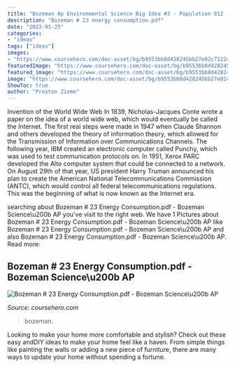 ```yaml
---
title: "Bozeman Ap Environmental Science Big Idea #3 - Population 012 - Population Ecology - Bozeman # 23 Energy Consumption.pdf"
description: "Bozeman # 23 energy consumption.pdf"
date: "2023-01-25"
categories:
- "ideas"
tags: ["ideas"]
images:
- "https://www.coursehero.com/doc-asset/bg/b9553bb8d428245bb27e02c71224c652573706e5/splits/v9.2/split-1-page-3-html-bg-unsplit.png"
featuredImage: "https://www.coursehero.com/doc-asset/bg/b9553bb8d428245bb27e02c71224c652573706e5/splits/v9.2/split-1-page-3-html-bg-unsplit.png"
featured_image: "https://www.coursehero.com/doc-asset/bg/b9553bb8d428245bb27e02c71224c652573706e5/splits/v9.2/split-1-page-3-html-bg-unsplit.png"
image: "https://www.coursehero.com/doc-asset/bg/b9553bb8d428245bb27e02c71224c652573706e5/splits/v9.2/split-1-page-3-html-bg-unsplit.png"
ShowToc: true
author: "Preston Zieme"
---
```



Invention of the World Wide Web
In 1839, Nicholas-Jacques Conte wrote a paper on the idea of a world wide web, which would eventually be called the Internet. The first real steps were made in 1947 when Claude Shannon and others developed the theory of information theory, which allowed for the Transmission of Information over Communications Channels. The following year, IBM created an electronic computer called Punchy, which was used to test communication protocols on. In 1951, Xerox PARC developed the Alto computer system that could be connected to a network. On August 29th of that year, US president Harry Truman announced his plan to create the American National Telecommunications Commission (ANTC), which would control all federal telecommunications regulations. This was the beginning of what is now known as the Internet era.

	

		
searching about Bozeman # 23 Energy Consumption.pdf - Bozeman Science\u200b AP you've visit to the right web. We have 1 Pictures about Bozeman # 23 Energy Consumption.pdf - Bozeman Science\u200b AP like Bozeman # 23 Energy Consumption.pdf - Bozeman Science\u200b AP and also Bozeman # 23 Energy Consumption.pdf - Bozeman Science\u200b AP. Read more:
		
    
## Bozeman # 23 Energy Consumption.pdf - Bozeman Science\u200b AP

<img loading=lazy src="https://www.coursehero.com/doc-asset/bg/b9553bb8d428245bb27e02c71224c652573706e5/splits/v9.2/split-1-page-3-html-bg-unsplit.png" onerror="this.onerror=null;this.src='https://tse1.mm.bing.net/th?id=OIP.CFeepHZLUgexB17A3yCM0gHaJl&amp;pid=15.1';" alt="Bozeman # 23 Energy Consumption.pdf - Bozeman Science\u200b AP">

_Source: coursehero.com_

>bozeman. 

	

Looking to make your home more comfortable and stylish? Check out these easy andDIY ideas to make your home feel like a haven. From simple things like painting the walls or adding a new piece of furniture, there are many ways to update your home without spending a fortune.

